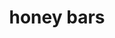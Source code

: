---
servings:
notes:
directions: |-
  * Heat oven to 350
  * Grease and flour 9x13 pan
  * Beat sugar, egg, oil, honey and vanilla
  * In another bowl, combine flour, soda, cinnamon, and salt
  * Stir dry ingredients into beaten mixture
  * Stir in pecans
  * Pour batter into pan
  * Bake 20-25 minutes
ingredients: |-
  * 1 c sugar
  * 1 egg
  * 3/4 c vegetable oil (i usually use melted butter)
  * 1/4 c honey
  * 1 t vanilla
  * 2 c flour
  * 1 t soda
  * 1 t cinnamon
  * 1/4 t salt
  * 1 c pecans, chopped
rating: 5
ease: easy
category: dessert
href:
totalTime: 35 minutes
cookTime: 25 minutes
prepTime: 10 minutes
title: honey bars
path: /honey-bars
---